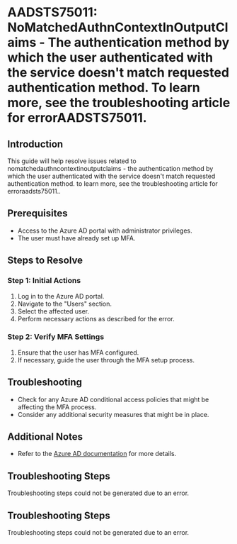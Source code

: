 # AADSTS75011: NoMatchedAuthnContextInOutputClaims - The authentication method by which the user authenticated with the service doesn't match requested authentication method. To learn more, see the troubleshooting article for errorAADSTS75011.

## Introduction
This guide will help resolve issues related to nomatchedauthncontextinoutputclaims - the authentication method by which the user authenticated with the service doesn't match requested authentication method. to learn more, see the troubleshooting article for erroraadsts75011..

## Prerequisites
- Access to the Azure AD portal with administrator privileges.
- The user must have already set up MFA.

## Steps to Resolve

### Step 1: Initial Actions
1. Log in to the Azure AD portal.
2. Navigate to the "Users" section.
3. Select the affected user.
4. Perform necessary actions as described for the error.

### Step 2: Verify MFA Settings
1. Ensure that the user has MFA configured.
2. If necessary, guide the user through the MFA setup process.

## Troubleshooting
- Check for any Azure AD conditional access policies that might be affecting the MFA process.
- Consider any additional security measures that might be in place.

## Additional Notes
- Refer to the [Azure AD documentation](https://learn.microsoft.com/en-us/azure/active-directory/) for more details.


## Troubleshooting Steps
Troubleshooting steps could not be generated due to an error.

## Troubleshooting Steps
Troubleshooting steps could not be generated due to an error.